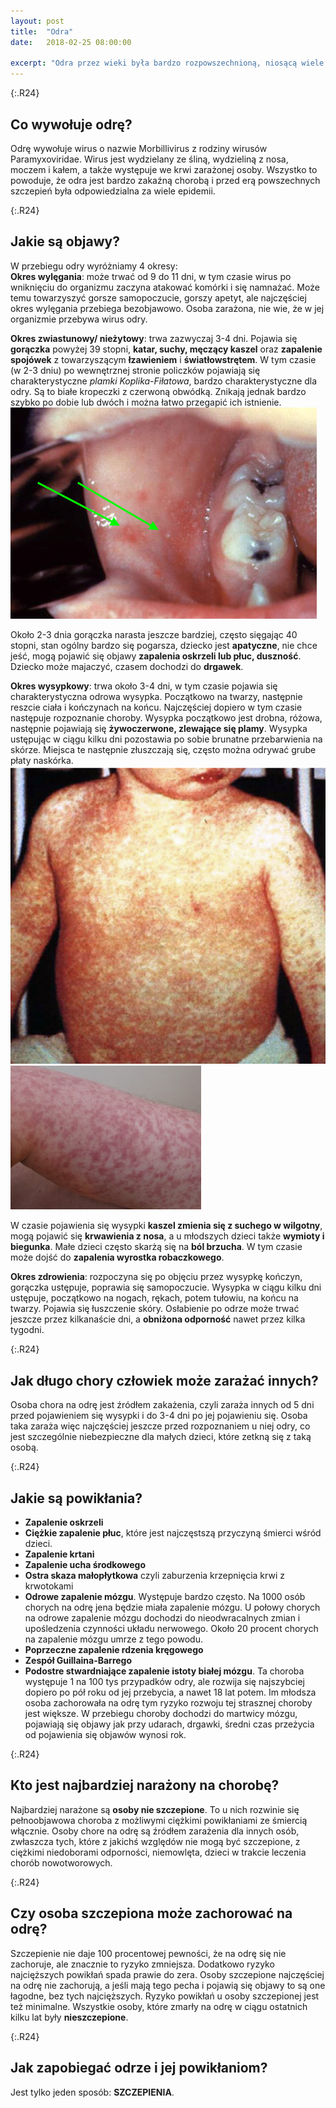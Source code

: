 ```yaml
---
layout: post
title:  "Odra"
date:   2018-02-25 08:00:00

excerpt: "Odra przez wieki była bardzo rozpowszechnioną, niosącą wiele powikłań chorobą zakaźną. Dzięki szczepieniom ilość zachorowań bardzo spadła, a nawet jeśli ktoś miał pecha i zachorował to kończyło się to na przykrej wysypce i gorszym samopoczuciu. Teraz odra POWRACA. Wszystko za sprawą  ruchów antyszczepionkowych i mody na nieszczepienie. Jeśli nie chcesz szczepić dziecka to bądź świadom na co je narażasz i na co narażasz inne dzieci, które szczepione być nie mogą."
---
```


{:.R24}
## Co wywołuje odrę?

Odrę wywołuje wirus o nazwie Morbillivirus z rodziny wirusów Paramyxoviridae. Wirus jest wydzielany ze śliną, wydzieliną z nosa, moczem i kałem, a także występuje we krwi zarażonej osoby. Wszystko to powoduje, że odra jest bardzo zakaźną chorobą i przed erą powszechnych szczepień była odpowiedzialna za wiele epidemii.

{:.R24}
## Jakie są objawy?

W przebiegu odry wyróżniamy 4 okresy:  
**Okres wylęgania**: może trwać od 9 do 11 dni, w tym czasie wirus po wniknięciu do organizmu zaczyna atakować komórki i się namnażać. Może temu towarzyszyć gorsze samopoczucie, gorszy apetyt, ale najczęściej okres wylęgania przebiega bezobjawowo. Osoba zarażona, nie wie, że w jej organizmie przebywa wirus odry.  

**Okres zwiastunowy/ nieżytowy**: trwa zazwyczaj 3-4 dni. Pojawia się **gorączka** powyżej 39 stopni, **katar, suchy, męczący kaszel** oraz **zapalenie spojówek** z towarzyszącym **łzawieniem** i **światłowstrętem**. W tym czasie (w 2-3 dniu) po wewnętrznej stronie policzków pojawiają się charakterystyczne *plamki Koplika-Fiłatowa*, bardzo charakterystyczne dla odry. Są to białe kropeczki z czerwoną obwódką. Znikają jednak bardzo szybko po dobie lub dwóch i można łatwo przegapić ich istnienie.  
![plamkikopika](/png/plamkikoplika.jpg)

Około 2-3 dnia gorączka narasta jeszcze bardziej, często sięgając 40 stopni, stan ogólny bardzo się pogarsza, dziecko jest **apatyczne**, nie chce jeść, mogą pojawić się objawy **zapalenia oskrzeli lub płuc, duszność**. Dziecko może majaczyć, czasem dochodzi do **drgawek**.

**Okres wysypkowy**: trwa około 3-4 dni, w tym czasie pojawia się charakterystyczna odrowa wysypka. Początkowo na twarzy, następnie reszcie ciała i kończynach na końcu. Najczęściej dopiero w tym czasie następuje rozpoznanie choroby. Wysypka początkowo jest drobna, różowa, następnie pojawiają się **żywoczerwone, zlewające się plamy**. Wysypka ustępując w ciągu kilku dni pozostawia po sobie brunatne przebarwienia na skórze. Miejsca te następnie złuszczają się, często można odrywać grube płaty naskórka.  
![wysypka1](/png/odrawys.png)
![wysypka2](/png/odrawysypka.jpg)

W czasie pojawienia się wysypki **kaszel zmienia się z suchego w wilgotny**, mogą pojawić się **krwawienia z nosa**, a u młodszych dzieci także **wymioty i biegunka**. Małe dzieci często skarżą się na **ból brzucha**. W tym czasie może dojść do **zapalenia wyrostka robaczkowego**.   

**Okres zdrowienia**: rozpoczyna się po objęciu przez wysypkę kończyn, gorączka ustępuje, poprawia się samopoczucie. Wysypka w ciągu kilku dni ustępuje, początkowo na nogach, rękach, potem tułowiu, na końcu na twarzy. Pojawia się łuszczenie skóry. Osłabienie po odrze może trwać jeszcze przez kilkanaście dni, a **obniżona odporność** nawet przez kilka tygodni.

{:.R24}
## Jak długo chory człowiek może zarażać innych?

Osoba chora na odrę jest źródłem zakażenia, czyli zaraża innych od 5 dni przed pojawieniem się wysypki i do 3-4 dni po jej pojawieniu się. Osoba taka zaraża więc najczęściej jeszcze przed rozpoznaniem u niej odry, co jest szczególnie niebezpieczne dla małych dzieci, które zetkną się z taką osobą.

{:.R24}
## Jakie są powikłania?

- **Zapalenie oskrzeli**  
- **Ciężkie zapalenie płuc**, które jest najczęstszą przyczyną śmierci wśród dzieci.  
- **Zapalenie krtani**  
- **Zapalenie ucha środkowego**  
- **Ostra skaza małopłytkowa** czyli zaburzenia krzepnięcia krwi z krwotokami  
- **Odrowe zapalenie mózgu**. Występuje bardzo często. Na 1000 osób chorych na odrę jena będzie miała zapalenie mózgu. U połowy chorych na odrowe zapalenie mózgu dochodzi do nieodwracalnych zmian i upośledzenia czynności układu nerwowego. Około 20 procent chorych na zapalenie mózgu umrze z tego powodu.  
- **Poprzeczne zapalenie rdzenia kręgowego**  
- **Zespół Guillaina-Barrego**  
- **Podostre stwardniające zapalenie istoty białej mózgu**. Ta choroba występuje 1 na 100 tys przypadków odry, ale rozwija się najszybciej dopiero po pół roku od jej przebycia, a nawet 18 lat potem. Im młodsza osoba zachorowała na odrę tym ryzyko rozwoju tej strasznej choroby jest większe. W przebiegu choroby dochodzi do martwicy mózgu, pojawiają się objawy jak przy udarach, drgawki, średni czas przeżycia od pojawienia się objawów wynosi rok.  

{:.R24}
## Kto jest najbardziej narażony na chorobę?

Najbardziej narażone są **osoby nie szczepione**. To u nich rozwinie się pełnoobjawowa choroba z możliwymi ciężkimi powikłaniami ze śmiercią włącznie. Osoby chore na odrę są źródłem zarażenia dla innych osób, zwłaszcza tych, które z jakichś względów nie mogą być szczepione, z ciężkimi niedoborami odporności, niemowlęta, dzieci w trakcie leczenia chorób nowotworowych.  

{:.R24}
## Czy osoba szczepiona może zachorować na odrę?

Szczepienie nie daje 100 procentowej pewności, że na odrę się nie zachoruje, ale znacznie to ryzyko zmniejsza. Dodatkowo ryzyko najcięższych powikłań spada prawie do zera. Osoby szczepione najczęściej na odrę nie zachorują, a jeśli mają tego pecha i pojawią się objawy to są one łagodne, bez tych najcięższych. Ryzyko powikłań u osoby szczepionej jest też minimalne. Wszystkie osoby, które zmarły na odrę w ciągu ostatnich kilku lat były **nieszczepione**.

{:.R24}
## Jak zapobiegać odrze i jej powikłaniom?

Jest tylko jeden sposób: **SZCZEPIENIA**. 
